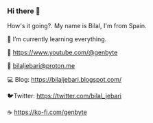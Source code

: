 ### Hi there 👋
How's it going?. My name is Bilal, I'm from Spain.

🌱 I’m currently learning everything.

:vhs: https://www.youtube.com/@genbyte

💬 bilaljebari@proton.me

💻 Blog: https://bilaljebari.blogspot.com/

🐦Twitter: https://twitter.com/bilal_jebari


☕ https://ko-fi.com/genbyte

<!--
**JLalib/JLalib** is a ✨ _special_ ✨ repository because its `README.md` (this file) appears on your GitHub profile.

Here are some ideas to get you started:

- 🔭 I’m currently working on ...
- 🌱 I’m currently learning everything...
- 👯 I’m looking to collaborate on ...
- 🤔 I’m looking for help with ...
- 💬 Ask me about ...
- 📫 How to reach me: ...
- 😄 Pronouns: ...
- ⚡ Fun fact: ...
-->

